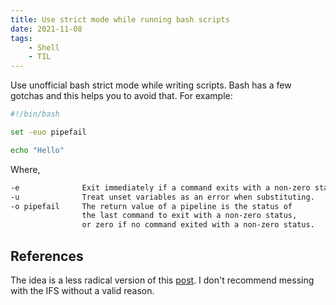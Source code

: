 ```yaml
---
title: Use strict mode while running bash scripts
date: 2021-11-08
tags:
    - Shell
    - TIL
---
```


Use unofficial bash strict mode while writing scripts. Bash has a few gotchas and this helps
you to avoid that. For example:

```bash
#!/bin/bash

set -euo pipefail

echo "Hello"
```

Where,

```txt
-e              Exit immediately if a command exits with a non-zero status.
-u              Treat unset variables as an error when substituting.
-o pipefail     The return value of a pipeline is the status of
                the last command to exit with a non-zero status,
                or zero if no command exited with a non-zero status.
```

## References

The idea is a less radical version of this [post]. I don't recommend messing with the IFS
without a valid reason.

[post]: http://redsymbol.net/articles/unofficial-bash-strict-mode/
